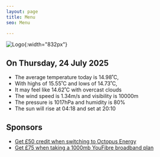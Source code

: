 ```yaml
---
layout: page
title: Menu
seo: Menu

---
```


![Logo](/images/logo.jpg){:width="832px"}

<!-- weather_marker starts -->
## On Thursday, 24 July 2025

- The average temperature today is 14.98˚C,
- With highs of 15.55˚C and lows of 14.73˚C,
- It may feel like 14.62˚C with overcast clouds
- The wind speed is 1.34m/s and visibility is 10000m
- The pressure is 1017hPa and humidity is 80%
- The sun will rise at 04:18 and set at 20:10

<!-- weather_marker ends -->

## Sponsors

- [Get £50 credit when switching to Octopus Energy](https://bit.ly/3oD1nnS)
- [Get £75 when taking a 1000mb YouFibre broadband plan](https://aklam.io/91zWhU?)
